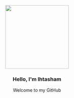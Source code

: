 <div align="center">
  
  <img src="https://i.pinimg.com/originals/e9/38/d1/e938d18fc07a3ffd16b4864ef2f1308f.gif" align="center" style="height: 200px">

  ### Hello, I'm Ihtasham 
  Welcome to my GitHub <br> <br>
</div>
